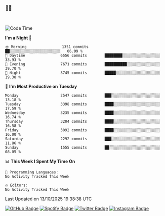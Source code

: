### 🤙🍺

<!-- <a href="https://github-readme-stats.vercel.app/api?username=hzak2xx&count_private=true&show_icons=true&theme=dracula">
  <img align="center" src="https://github-readme-stats.vercel.app/api?username=hzak2xx&count_private=true&show_icons=true&theme=dracula" />
</a>
</br> -->
</br>

<!--START_SECTION:waka-->
![Code Time](http://img.shields.io/badge/Code%20Time-4%2C209%20hrs%2040%20mins-blue)

**I'm a Night 🦉** 

```text
🌞 Morning                1351 commits        ██░░░░░░░░░░░░░░░░░░░░░░░   06.99 % 
🌆 Daytime                6556 commits        ████████░░░░░░░░░░░░░░░░░   33.93 % 
🌃 Evening                7671 commits        ██████████░░░░░░░░░░░░░░░   39.70 % 
🌙 Night                  3745 commits        █████░░░░░░░░░░░░░░░░░░░░   19.38 % 
```
📅 **I'm Most Productive on Tuesday** 

```text
Monday                   2547 commits        ███░░░░░░░░░░░░░░░░░░░░░░   13.18 % 
Tuesday                  3398 commits        ████░░░░░░░░░░░░░░░░░░░░░   17.59 % 
Wednesday                3235 commits        ████░░░░░░░░░░░░░░░░░░░░░   16.74 % 
Thursday                 3204 commits        ████░░░░░░░░░░░░░░░░░░░░░   16.58 % 
Friday                   3092 commits        ████░░░░░░░░░░░░░░░░░░░░░   16.00 % 
Saturday                 2292 commits        ███░░░░░░░░░░░░░░░░░░░░░░   11.86 % 
Sunday                   1555 commits        ██░░░░░░░░░░░░░░░░░░░░░░░   08.05 % 
```


📊 **This Week I Spent My Time On** 

```text
💬 Programming Languages: 
No Activity Tracked This Week

🔥 Editors: 
No Activity Tracked This Week
```


 Last Updated on 13/10/2025 19:38:38 UTC
<!--END_SECTION:waka-->

[![GitHub Badge](https://img.shields.io/badge/GitHub-100000?style=for-the-badge&logo=github&logoColor=white)](https://github.com/hzak2xx)
[![Spotify Badge](https://img.shields.io/badge/Spotify-1ED760?&style=for-the-badge&logo=spotify&logoColor=white)](https://open.spotify.com/user/uf90s6sbbh75a1mt44clkhkvf)
[![Twitter Badge](https://img.shields.io/badge/Twitter-1DA1F2?style=for-the-badge&logo=twitter&logoColor=white)](https://twitter.com/hzak2xx)
[![Instagram Badge](https://img.shields.io/badge/Instagram-E4405F?style=for-the-badge&logo=instagram&logoColor=white)](https://www.instagram.com/hzak2xx/)
